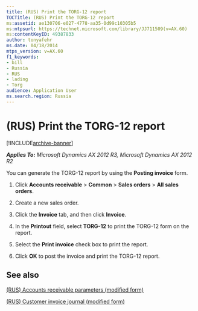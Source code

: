 ```yaml
---
title: (RUS) Print the TORG-12 report
TOCTitle: (RUS) Print the TORG-12 report
ms:assetid: ae130706-e027-4778-aa35-0d99c10305b5
ms:mtpsurl: https://technet.microsoft.com/library/JJ711509(v=AX.60)
ms:contentKeyID: 49387833
author: tonyafehr
ms.date: 04/18/2014
mtps_version: v=AX.60
f1_keywords:
- bill
- Russia
- RUS
- lading
- Torg
audience: Application User
ms.search.region: Russia
---
```


# (RUS) Print the TORG-12 report 


[!INCLUDE[archive-banner](includes/archive-banner.md)]


_**Applies To:** Microsoft Dynamics AX 2012 R3, Microsoft Dynamics AX 2012 R2_

You can generate the TORG-12 report by using the **Posting invoice** form.

1.  Click **Accounts receivable** \> **Common** \> **Sales orders** \> **All sales orders**.

2.  Create a new sales order.

3.  Click the **Invoice** tab, and then click **Invoice**.

4.  In the **Printout** field, select **TORG-12** to print the TORG-12 form on the report.

5.  Select the **Print invoice** check box to print the report.

6.  Click **OK** to post the invoice and print the TORG-12 report.

## See also

[(RUS) Accounts receivable parameters (modified form)](https://technet.microsoft.com/library/jj733289\(v=ax.60\))

[(RUS) Customer invoice journal (modified form)](https://technet.microsoft.com/library/jj711658\(v=ax.60\))

  


